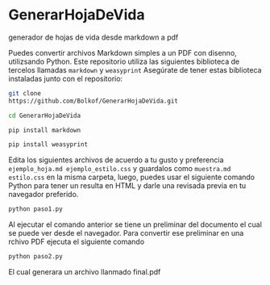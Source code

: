 # GenerarHojaDeVida
generador de hojas de vida desde markdown a pdf


Puedes convertir archivos Markdown simples a un PDF con disenno, utilizsando Python.
Este repositorio utiliza las siguientes biblioteca de tercelos llamadas `markdown` y `weasyprint` Asegúrate de tener estas biblioteca instaladas junto con el repositorio:

```bash
git clone 
https://github.com/Bolkof/GenerarHojaDeVida.git
```

```bash
cd GenerarHojaDeVida
```

```bash
pip install markdown
```

```bash
pip install weasyprint
```

Edita los siguientes archivos de acuerdo a tu gusto y preferencia `ejemplo_hoja.md ejemplo_estilo.css` y guardalos como `muestra.md estilo.css` en la misma carpeta, luego, puedes usar el siguiente comando Python para tener un resulta en HTML y darle una revisada previa en tu navegador preferido.


```bash
python paso1.py
```
 
Al ejecutar el comando anterior se tiene un preliminar del documento el cual se puede ver desde el navegador. Para convertir ese preliminar en una rchivo PDF ejecuta el siguiente comando

```bash
python paso2.py
```

El cual generara un archivo llanmado final.pdf